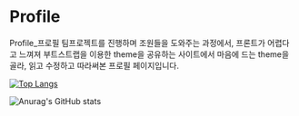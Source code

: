 # Profile
Profile_프로필
팀프로젝트를 진행하며 조원들을 도와주는 과정에서,
프론트가 어렵다고 느껴져 부트스트랩을 이용한 theme을 공유하는 사이트에서 마음에 드는 theme을 골라,
읽고 수정하고 따라써본 프로필 페이지입니다.


[![Top Langs](https://github-readme-stats.vercel.app/api/top-langs/?username=zz1n)](https://github.com/zz1n/github-readme-stats)

![Anurag's GitHub stats](https://github-readme-stats.vercel.app/api?username=zz1n&count_private=true)
